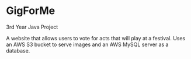 # GigForMe

3rd Year Java Project 

A website that allows users to vote for acts that will play at a festival. Uses an AWS S3 bucket to serve images and an AWS MySQL server as a database.
